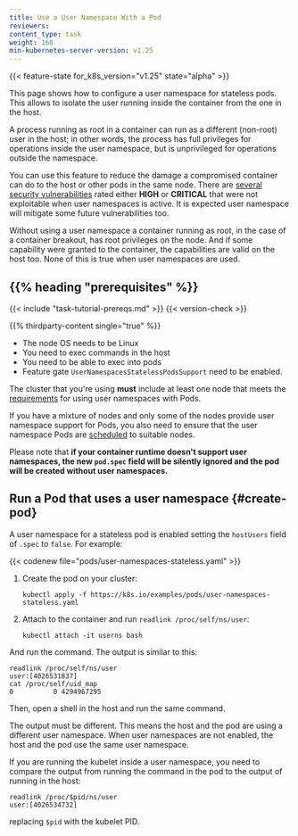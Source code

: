 ```yaml
---
title: Use a User Namespace With a Pod
reviewers:
content_type: task
weight: 160
min-kubernetes-server-version: v1.25
---
```


<!-- overview -->
{{< feature-state for_k8s_version="v1.25" state="alpha" >}}

This page shows how to configure a user namespace for stateless pods. This
allows to isolate the user running inside the container from the one in the
host.

A process running as root in a container can run as a different (non-root) user
in the host; in other words, the process has full privileges for operations
inside the user namespace, but is unprivileged for operations outside the
namespace.

You can use this feature to reduce the damage a compromised container can do to
the host or other pods in the same node. There are [several security
vulnerabilities][KEP-vulns] rated either **HIGH** or **CRITICAL** that were not
exploitable when user namespaces is active. It is expected user namespace will
mitigate some future vulnerabilities too.

Without using a user namespace a container running as root, in the case of a
container breakout, has root privileges on the node. And if some capability were
granted to the container, the capabilities are valid on the host too. None of
this is true when user namespaces are used.

[KEP-vulns]: https://github.com/kubernetes/enhancements/tree/217d790720c5aef09b8bd4d6ca96284a0affe6c2/keps/sig-node/127-user-namespaces#motivation

## {{% heading "prerequisites" %}}

{{< include "task-tutorial-prereqs.md" >}} {{< version-check >}}

{{% thirdparty-content single="true" %}}
<!-- if adding another runtime in the future, omit the single setting -->

* The node OS needs to be Linux
* You need to exec commands in the host
* You need to be able to exec into pods
* Feature gate `UserNamespacesStatelessPodsSupport` need to be enabled.

The cluster that you're using **must** include at least one node that meets the
[requirements](/docs/concepts/workloads/pods/user-namespaces/#before-you-begin)
for using user namespaces with Pods.

If you have a mixture of nodes and only some of the nodes provide user namespace support for
Pods, you also need to ensure that the user namespace Pods are
[scheduled](/docs/concepts/scheduling-eviction/assign-pod-node/) to suitable nodes.

Please note that **if your container runtime doesn't support user namespaces, the
new `pod.spec` field will be silently ignored and the pod will be created without
user namespaces.**

<!-- steps -->

## Run a Pod that uses a user namespace {#create-pod}

A user namespace for a stateless pod is enabled setting the `hostUsers` field of
`.spec` to `false`. For example:

{{< codenew file="pods/user-namespaces-stateless.yaml" >}}

1. Create the pod on your cluster:

   ```shell
   kubectl apply -f https://k8s.io/examples/pods/user-namespaces-stateless.yaml
   ```

1. Attach to the container and run `readlink /proc/self/ns/user`:

   ```shell
   kubectl attach -it userns bash
   ```

And run the command. The output is similar to this:

```none
readlink /proc/self/ns/user
user:[4026531837]
cat /proc/self/uid_map
0          0 4294967295
```

Then, open a shell in the host and run the same command.

The output must be different. This means the host and the pod are using a
different user namespace. When user namespaces are not enabled, the host and the
pod use the same user namespace.

If you are running the kubelet inside a user namespace, you need to compare the
output from running the command in the pod to the output of running in the host:

```none
readlink /proc/$pid/ns/user
user:[4026534732]
```

replacing `$pid` with the kubelet PID.
